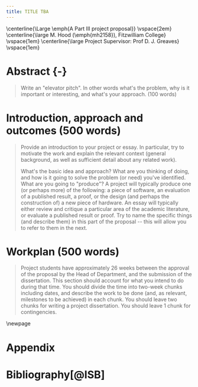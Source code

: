 ```yaml
---
title: TITLE TBA
---
```


\centerline{\Large \emph{A Part III project proposal}}
\vspace{2em}
\centerline{\large M. Hood (\emph{mh2158}), Fitzwilliam College}
\vspace{1em}
\centerline{\large Project Supervisor: Prof D. J. Greaves}
\vspace{1em}


# Abstract {-}

>Write an "elevator pitch". In other words what's the problem, why is it important or interesting, and what's your approach. (100 words)

# Introduction, approach and outcomes (500 words)

>Provide an introduction to your project or essay. In particular, try to motivate the work and explain the relevant context (general background, as well as sufficient detail about any related work).
>
>What's the basic idea and approach? What are you thinking of doing, and how is it going to solve the problem (or need) you've identified. What are you going to "produce"? A project will typically produce one (or perhaps more) of the following: a piece of software, an evaluation of a published result, a proof, or the design (and perhaps the construction of) a new piece of hardware. An essay will typically either review and critique a particular area of the academic literature, or evaluate a published result or proof. Try to name the specific things (and describe them) in this part of the proposal -- this will allow you to refer to them in the next.

# Workplan (500 words)

> Project students have approximately 26 weeks between the approval of the proposal by the Head of Department, and the submission of the dissertation. This section should account for what you intend to do during that time. You should divide the time into two-week chunks including dates, and describe the work to be done (and, as relevant, milestones to be achieved) in each chunk. You should leave two chunks for writing a project dissertation. You should leave 1 chunk for contingencies.

\newpage

# Appendix

# Bibliography[@ISB]